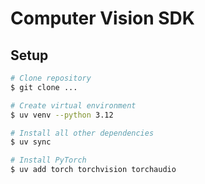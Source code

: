 # Computer Vision SDK

## Setup

```bash
# Clone repository
$ git clone ...

# Create virtual environment
$ uv venv --python 3.12

# Install all other dependencies
$ uv sync

# Install PyTorch
$ uv add torch torchvision torchaudio
```